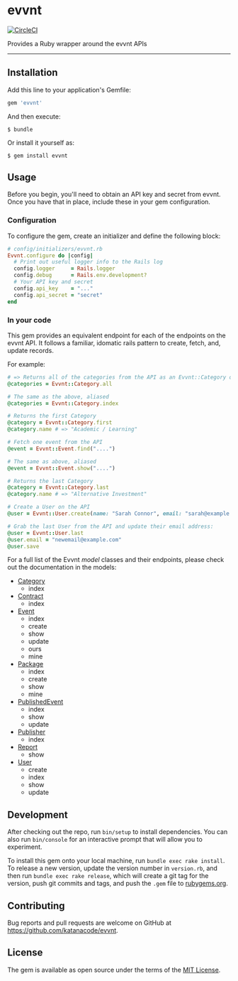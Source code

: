 # evvnt

[![CircleCI](https://circleci.com/gh/KatanaCode/evvnt.svg?style=svg)](https://circleci.com/gh/KatanaCode/evvnt)

Provides a Ruby wrapper around the evvnt APIs

---

## Installation

Add this line to your application's Gemfile:

```ruby
gem 'evvnt'
```

And then execute:

    $ bundle

Or install it yourself as:

    $ gem install evvnt

## Usage

Before you begin, you'll need to obtain an API key and secret from evvnt. Once you have that in place, include these in your gem configuration.

### Configuration

To configure the gem, create an initializer and define the following block:

``` ruby
# config/initializers/evvnt.rb
Evvnt.configure do |config|
  # Print out useful logger info to the Rails log
  config.logger     = Rails.logger
  config.debug      = Rails.env.development?
  # Your API key and secret
  config.api_key    = "..."
  config.api_secret = "secret"
end

```

### In your code

This gem provides an equivalent endpoint for each of the endpoints on the evvnt API. It follows a familiar, idomatic rails pattern to create, fetch, and, update records.

For example:

```ruby
# => Returns all of the categories from the API as an Evvnt::Category object
@categories = Evvnt::Category.all

# The same as the above, aliased
@categories = Evvnt::Category.index

# Returns the first Category
@category = Evvnt::Category.first
@category.name # => "Academic / Learning"

# Fetch one event from the API
@event = Evvnt::Event.find("....")

# The same as above, aliased
@event = Evvnt::Event.show("....")

# Returns the last Category
@category = Evvnt::Category.last
@category.name # => "Alternative Investment"

# Create a User on the API
@user = Evvnt::User.create(name: "Sarah Connor", email: "sarah@example.com")

# Grab the last User from the API and update their email address:
@user = Evvnt::User.last
@user.email = "newemail@example.com"
@user.save
```

For a full list of the Evvnt _model_ classes and their endpoints, please check out the documentation in the models:

 - [Category](lib/evvnt/category.rb)
   - index
- [Contract](lib/evvnt/contract.rb)
  - index
- [Event](lib/evvnt/event.rb)
  - index
  - create
  - show
  - update
  - ours
  - mine
- [Package](lib/evvnt/package.rb)
  - index
  - create
  - show
  - mine
- [PublishedEvent](lib/evvnt/published_event,rb)
  - index
  - show
  - update
- [Publisher](lib/evvnt/publisher.rb)
  - index
- [Report](lib/evvnt/report.rb)
  - show
- [User](lib/evvnt/user.rb)
   - create
   - index
   - show
   - update

## Development

After checking out the repo, run `bin/setup` to install dependencies. You can also run `bin/console` for an interactive prompt that will allow you to experiment.

To install this gem onto your local machine, run `bundle exec rake install`. To release a new version, update the version number in `version.rb`, and then run `bundle exec rake release`, which will create a git tag for the version, push git commits and tags, and push the `.gem` file to [rubygems.org](https://rubygems.org).

## Contributing

Bug reports and pull requests are welcome on GitHub at https://github.com/katanacode/evvnt.

## License

The gem is available as open source under the terms of the [MIT License](https://opensource.org/licenses/MIT).
